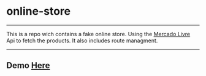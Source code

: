 # online-store

---

This is a repo wich contains a fake online store. Using the <a href="https://developers.mercadolivre.com.br/pt_br/api-docs-pt-br">Mercado Livre</a> Api to fetch the products. It also includes route managment.

---

## Demo <a href="https://gammarkin.github.io/online-store/">Here</a>
